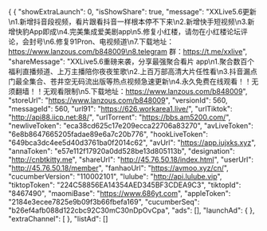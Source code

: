 {
{
	"showExtraLaunch": 0,
	"isShowShare": true,
	"message": "XXLive5.6更新\n1.新增抖音段视频，看片跟看抖音一样根本停不下来\n2.新增快手短视频\n3.新增快豹App即成\n4.完美集成爱美剧app\n5.修复小红楼，请勿在小红楼论坛评论，会封号\n6.修复91Pron、电视频道\n7.下载地址：https://www.lanzous.com/b848009\n8.telegram 群：https://t.me/xxlive",
	"shareMessage": "XXLive5.6重磅来袭，分享最强聚合看片 app\n1.聚合数百个福利直播频道、上万主播陪你夜夜笙歌\n2.上百万部高清大片任性看\n3.抖音漏点门最全集合、苍井空无码流出版等热点视频急速更新\n4.永久免费在线观看！！无须翻墙！！无观看限制\n5.下载地址：https://www.lanzous.com/b848009",
	"storeUrl": "https://www.lanzous.com/b848009",
	"versionId": 560,
	"messageId": 560,
	"url91": "https://626.workarea1.live/",
	"urlTiktok": "http://api88.iicp.net:88/",
	"urlTorrent": "https://bbs.am5200.com/",
	"newliveToken": "eca38cd625c17e209ecca22706a83270",
	"avLiveToken": "6e8b8647665205fadae89e6a7c20b776",
	"hookLiveToken": "649bca3dc4ee5d40d3761ba0f2014c62",
	"avUrl": "https://app.iujxks.xyz",
	"annaToken": "e57e112f17920a0dd528be13d805113b",
	"designation": "http://cnbtkitty.me",
	"shareUrl": "http://45.76.50.18/index.html",
	"userUrl": "http://45.76.50.18/member",
	"fanhaoUrl": "https://avmoo.xyz/cn/",
	"cucumberVersion": "110002101",
	"lulube": "http://api.lulube.vip",
	"tiktopToken": "224C58856EA14354AED345BF3CDEA9C3",
	"tiktopId": "8467490",
	"maomiBase": "https://www.686yt.com",
	"appleToken": "2184e3ecee7825e9b09f3b66fbefa169",
	"cucumberSeq": "b26ef4afb088d122cbc92C30mC30nDpOvCpa",
	"ads": [],
	"launchAd": {
	},
	"extraChannel": [
	},
	"listAd": []
